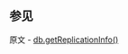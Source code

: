 ## 参见

原文 - [db.getReplicationInfo()]( https://docs.mongodb.com/manual/reference/method/db.getReplicationInfo/ )

